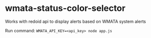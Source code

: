 # wmata-status-color-selector
Works with redoid api to display alerts based on WMATA system alerts

Run command: `WMATA_API_KEY=<api_key> node app.js`
